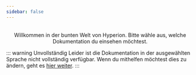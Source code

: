 ```yaml
---
sidebar: false
---
```


<p style="text-align:center">
  <HyperionLogo /><br>
  Willkommen in der bunten Welt von Hyperion. Bitte wähle aus, welche Dokumentation du einsehen möchtest.
</p>

<div class="flex flex-center no-decoration">
  <MainSection title="Benutzer" text="Installation, Konfiguration und erweiterte Informationen" to="/de/user"/>
  <MainSection title="Effekte" text="Lerne wie man Effekte entwickelt" to="/de/effects" disabled />
  <MainSection title="JSON API" text="Lerne wie du mit der API interagieren kannst" to="/de/json" disabled />
</div>

::: warning Unvollständig
Leider ist die Dokumentation in der ausgewählten Sprache nicht vollständig verfügbar. Wenn du mithelfen möchtest dies zu ändern, geht es [hier weiter](https://github.com/hyperion-project/hyperion.ng/blob/master/docs/README.md).
:::

